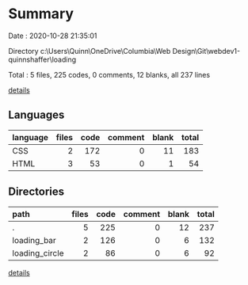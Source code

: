 # Summary

Date : 2020-10-28 21:35:01

Directory c:\Users\Quinn\OneDrive\Columbia\Web Design\Git\webdev1-quinnshaffer\loading

Total : 5 files,  225 codes, 0 comments, 12 blanks, all 237 lines

[details](details.md)

## Languages
| language | files | code | comment | blank | total |
| :--- | ---: | ---: | ---: | ---: | ---: |
| CSS | 2 | 172 | 0 | 11 | 183 |
| HTML | 3 | 53 | 0 | 1 | 54 |

## Directories
| path | files | code | comment | blank | total |
| :--- | ---: | ---: | ---: | ---: | ---: |
| . | 5 | 225 | 0 | 12 | 237 |
| loading_bar | 2 | 126 | 0 | 6 | 132 |
| loading_circle | 2 | 86 | 0 | 6 | 92 |

[details](details.md)